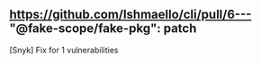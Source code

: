 https://github.com/Ishmaello/cli/pull/6---
"@fake-scope/fake-pkg": patch
---

[Snyk] Fix for 1 vulnerabilities
